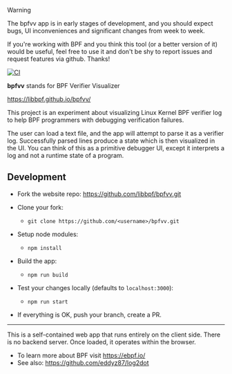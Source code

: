 > [!WARNING]
> The bpfvv app is in early stages of development, and you should expect
> bugs, UI inconveniences and significant changes from week to week.
>
> If you're working with BPF and you think this tool (or a better
> version of it) would be useful, feel free to use it and don't be shy
> to report issues and request features via github. Thanks!

[![CI](https://github.com/libbpf/bpfvv/actions/workflows/ci.yml/badge.svg)](https://github.com/libbpf/bpfvv/actions/workflows/ci.yml)

**bpfvv** stands for BPF Verifier Visualizer

https://libbpf.github.io/bpfvv/

This project is an experiment about visualizing Linux Kernel BPF verifier log to help BPF programmers with debugging verification failures.

The user can load a text file, and the app will attempt to parse it as a verifier log. Successfully parsed lines produce a state which is then visualized in the UI. You can think of this as a primitive debugger UI, except it interprets a log and not a runtime state of a program.

## Development

- Fork the website repo: https://github.com/libbpf/bpfvv.git

- Clone your fork:
    - `git clone https://github.com/<username>/bpfvv.git`

- Setup node modules:
	- `npm install`

- Build the app:
	- `npm run build`

- Test your changes locally (defaults to `localhost:3000`):
	- `npm run start`

- If everything is OK, push your branch, create a PR.

---

This is a self-contained web app that runs entirely on the client side. There is no backend server. Once loaded, it operates within the browser.

* To learn more about BPF visit https://ebpf.io/
* See also: https://github.com/eddyz87/log2dot
